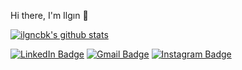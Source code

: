 
Hi there, I'm Ilgın :purple_heart:

[![ilgncbk's github stats](https://github-readme-stats.vercel.app/api?username=ilgncbk&count_private=true&show_icons=true&theme=cobalt&hide_rank=false)](https://github.com/anuraghazra/github-readme-stats)


[![LinkedIn Badge](https://img.shields.io/badge/LinkedIn-0077B5?style=for-the-badge&logo=linkedin&logoColor=white&link=link)](https://www.linkedin.com/in/zeynep-ilg%C4%B1n-%C3%A7abuk-7b80101bb/)  [![Gmail Badge](https://img.shields.io/badge/Gmail-D14836?style=for-the-badge&logo=gmail&logoColor=white&link=link)](mailto:ilgncbk@gmail.com)  [![Instagram Badge](https://img.shields.io/badge/Instagram-E4405F?style=for-the-badge&logo=instagram&logoColor=white&link=link)](https://www.instagram.com/ilgncbk/)  

